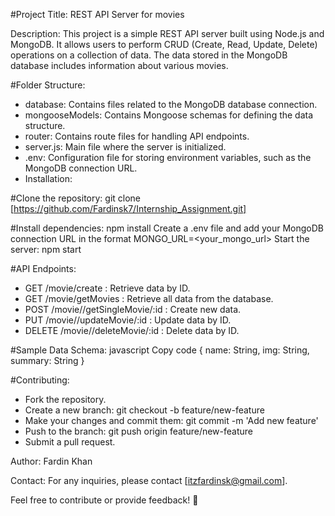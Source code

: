 #Project Title: REST API Server for movies

Description:
This project is a simple REST API server built using Node.js and MongoDB. It allows users to perform CRUD (Create, Read, Update, Delete) operations on a collection of data. The data stored in the MongoDB database includes information about various movies.

#Folder Structure:
- database: Contains files related to the MongoDB database connection.
- mongooseModels: Contains Mongoose schemas for defining the data structure.
- router: Contains route files for handling API endpoints.
- server.js: Main file where the server is initialized.
- .env: Configuration file for storing environment variables, such as the MongoDB connection URL.
- Installation:

#Clone the repository: git clone [https://github.com/Fardinsk7/Internship_Assignment.git]

#Install dependencies: npm install
Create a .env file and add your MongoDB connection URL in the format MONGO_URL=<your_mongo_url>
Start the server: npm start

#API Endpoints:
- GET /movie/create : Retrieve data by ID.
- GET /movie/getMovies : Retrieve all data from the database.
- POST /movie//getSingleMovie/:id : Create new data. 
- PUT /movie//updateMovie/:id : Update data by ID.
- DELETE /movie//deleteMovie/:id : Delete data by ID.

#Sample Data Schema:
javascript
Copy code
{
  name: String,
  img: String,
  summary: String
}

#Contributing:
- Fork the repository.
- Create a new branch: git checkout -b feature/new-feature
- Make your changes and commit them: git commit -m 'Add new feature'
- Push to the branch: git push origin feature/new-feature
- Submit a pull request.


Author:
Fardin Khan

Contact:
For any inquiries, please contact [itzfardinsk@gmail.com].

Feel free to contribute or provide feedback! 🚀